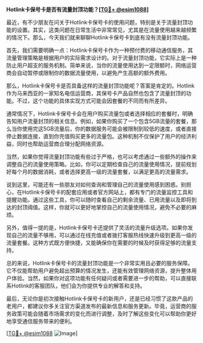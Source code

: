 **Hotlink卡保号卡是否有流量封顶功能？[[TG💪+ @esim1088](https://t.me/s/esim1088)]**

最近，有不少朋友在问关于Hotlink卡保号卡的使用问题，特别是关于流量封顶功能的设置。其实，这类问题在日常生活中非常常见，尤其是在流量使用越来越频繁的情况下。那么，今天我们就来聊聊Hotlink卡保号卡到底有没有流量封顶功能。

首先，我们需要明确一点：Hotlink卡保号卡作为一种预付费的移动通信服务，其流量管理策略是根据用户的实际需求设计的。对于流量封顶功能，它实际上是一种防止用户超支的服务机制。简单来说，当你的流量使用达到一定限额时，网络运营商会自动暂停或限制你的数据流量使用，以避免产生高额的额外费用。

那么，Hotlink卡保号卡是否具备这样的流量封顶功能呢？答案是肯定的。Hotlink作为马来西亚的一家知名电信运营商，其保号卡产品自然也包含了流量封顶的功能。不过，这个功能的具体实现方式可能会因套餐的不同而有所差异。

通常情况下，Hotlink卡保号卡会在用户购买流量包或者选择相应的套餐时，明确告知用户流量封顶的相关信息。例如，如果你购买了一个包含5GB流量的套餐，那么当你使用完这5GB流量后，你的数据服务可能会被限制到较低的速度，或者直接停止数据连接，直到你充值购买更多的流量包。这种机制不仅保护了用户的经济利益，同时也帮助运营商合理分配网络资源。

当然，如果你觉得流量封顶功能有些过于严格，也可以考虑通过一些额外的操作来调整自己的流量使用策略。比如，你可以定期检查自己的流量使用情况，提前规划好每个月的数据消耗，或者选择更高一级的流量套餐，以满足更高的流量需求。

说到这里，可能还有一些朋友对如何查询和管理自己的流量使用感到困惑。别担心，在Hotlink卡保号卡的配套应用或者官方网站上，都有专门的流量监控工具和提醒功能。通过这些工具，你可以随时查看自己的剩余流量、已用流量以及即将到达的封顶阈值。这样，你就可以更好地掌控自己的流量使用情况，避免不必要的麻烦。

另外，值得一提的是，Hotlink卡保号卡还提供了灵活的流量升级选项。如果你发现自己的流量不够用，可以通过在线充值或者拨打客服热线快速升级到更高一级的流量套餐。这种方式既方便快捷，又能确保你在需要的时候及时获得足够的流量支持。

总的来说，Hotlink卡保号卡的流量封顶功能是一个非常实用且必要的服务保障。它不仅能帮助用户避免超出预算的情况发生，还能有效管理网络资源，提升整体用户体验。当然，如果你对这项功能有任何疑问或者需要进一步的帮助，可以直接联系Hotlink的客服团队，他们会为你提供专业的解答和支持。

最后，无论你是初次接触Hotlink卡保号卡的新用户，还是已经习惯了这款产品的老用户，都建议你多关注官方渠道发布的最新信息和服务更新。毕竟，运营商的服务政策可能会随着市场需求的变化而进行调整，及时了解这些变化可以帮助你更好地享受通信服务带来的便利。

[[TG💪+ @esim1088](https://t.me/s/esim1088) ![Image](https://i.postimg.cc/4NQfJmqS/Snipaste-2025-05-13-00-14-12.png)]